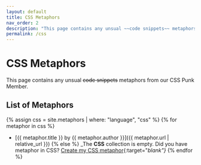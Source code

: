 ```yaml
---
layout: default
title: CSS Metaphors
nav_order: 2
description: "This page contains any unsual ~~code snippets~~ metaphors from our CSS Punk Member."
permalink: /css
---
```


# CSS Metaphors

This page contains any unsual ~~code snippets~~ metaphors from our CSS Punk Member.

## List of Metaphors
{% assign css = site.metaphors | where: "language", "css" %}
{% for metaphor in css %}
- [{{ metaphor.title }} by {{ metaphor.author }}]({{ metaphor.url | relative_url }})
{% else %}
  _The **CSS** collection is empty. Did you have metaphor in CSS? [Create my CSS metaphor](https://github.com/StreetCommunityProgrammer/metaphore/issues/new?assignees=&labels=metaphore&template=metaphore_request.yml&title=Add+%5BMETAPHORE+NAME%5D){:target="_blank"}_
{% endfor %}